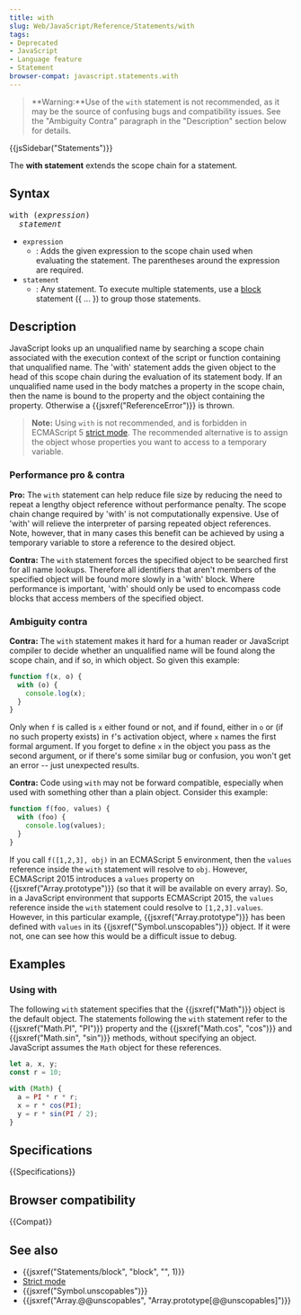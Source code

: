 ```yaml
---
title: with
slug: Web/JavaScript/Reference/Statements/with
tags:
- Deprecated
- JavaScript
- Language feature
- Statement
browser-compat: javascript.statements.with
---
```

> **Warning:**Use of the `with` statement is not recommended, as it may be the
> source of confusing bugs and compatibility issues. See the "Ambiguity Contra"
> paragraph in the "Description" section below for details.

{{jsSidebar("Statements")}}

The **with statement** extends the scope chain for a statement.

## Syntax

<pre class="brush: js">with (<var>expression</var>)
  <var>statement</var>
</pre>

- `expression`
  - : Adds the given expression to the scope chain used when evaluating the
    statement. The parentheses around the expression are required.
- `statement`
  - : Any statement. To execute multiple statements, use a
    [block](/en-US/docs/Web/JavaScript/Reference/Statements/block) statement ({
    ... }) to group those statements.

## Description

JavaScript looks up an unqualified name by searching a scope chain associated
with the execution context of the script or function containing that unqualified
name. The 'with' statement adds the given object to the head of this scope chain
during the evaluation of its statement body. If an unqualified name used in the
body matches a property in the scope chain, then the name is bound to the
property and the object containing the property. Otherwise a
{{jsxref("ReferenceError")}} is thrown.

> **Note:** Using `with` is not recommended, and is forbidden in ECMAScript 5
> [strict mode](/en-US/docs/Web/JavaScript/Reference/Functions_and_function_scope/Strict_mode).
> The recommended alternative is to assign the object whose properties you want
> to access to a temporary variable.

### Performance pro & contra

**Pro:** The `with` statement can help reduce file size by reducing the need to
repeat a lengthy object reference without performance penalty. The scope chain
change required by 'with' is not computationally expensive. Use of 'with' will
relieve the interpreter of parsing repeated object references. Note, however,
that in many cases this benefit can be achieved by using a temporary variable to
store a reference to the desired object.

**Contra:** The `with` statement forces the specified object to be searched
first for all name lookups. Therefore all identifiers that aren't members of the
specified object will be found more slowly in a 'with' block. Where performance
is important, 'with' should only be used to encompass code blocks that access
members of the specified object.

### Ambiguity contra

**Contra:** The `with` statement makes it hard for a human reader or JavaScript
compiler to decide whether an unqualified name will be found along the scope
chain, and if so, in which object. So given this example:

```js
function f(x, o) {
  with (o) {
    console.log(x);
  }
}
```

Only when `f` is called is `x` either found or not, and if found, either in `o`
or (if no such property exists) in `f`'s activation object, where `x` names the
first formal argument. If you forget to define `x` in the object you pass as the
second argument, or if there's some similar bug or confusion, you won't get an
error -- just unexpected results.

**Contra:** Code using `with` may not be forward compatible, especially when
used with something other than a plain object. Consider this example:

```js
function f(foo, values) {
  with (foo) {
    console.log(values);
  }
}
```

If you call `f([1,2,3], obj)` in an ECMAScript 5 environment, then the `values`
reference inside the `with` statement will resolve to `obj`. However, ECMAScript
2015 introduces a `values` property on {{jsxref("Array.prototype")}}
(so that it will be available on every array). So, in a JavaScript environment
that supports ECMAScript 2015, the `values` reference inside the `with`
statement could resolve to `[1,2,3].values`. However, in this particular
example, {{jsxref("Array.prototype")}} has been defined with `values`
in its {{jsxref("Symbol.unscopables")}} object. If it were not, one
can see how this would be a difficult issue to debug.

## Examples

### Using with

The following `with` statement specifies that the {{jsxref("Math")}}
object is the default object. The statements following the `with` statement
refer to the {{jsxref("Math.PI", "PI")}} property and the
{{jsxref("Math.cos", "cos")}} and
{{jsxref("Math.sin", "sin")}} methods, without specifying an object.
JavaScript assumes the `Math` object for these references.

```js
let a, x, y;
const r = 10;

with (Math) {
  a = PI * r * r;
  x = r * cos(PI);
  y = r * sin(PI / 2);
}
```

## Specifications

{{Specifications}}

## Browser compatibility

{{Compat}}

## See also

- {{jsxref("Statements/block", "block", "", 1)}}
- [Strict mode](/en-US/docs/Web/JavaScript/Reference/Functions_and_function_scope/Strict_mode)
- {{jsxref("Symbol.unscopables")}}
- {{jsxref("Array.@@unscopables", "Array.prototype[@@unscopables]")}}
